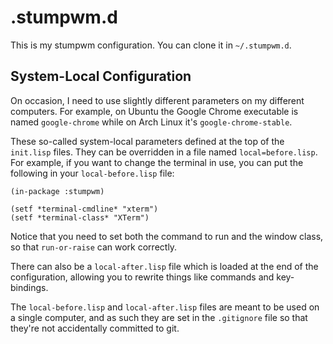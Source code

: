 # .stumpwm.d

This is my stumpwm configuration. You can clone it in `~/.stumpwm.d`.

## System-Local Configuration

On occasion, I need to use slightly different parameters on my different
computers. For example, on Ubuntu the Google Chrome executable is named
`google-chrome` while on Arch Linux it's `google-chrome-stable`.

These so-called system-local parameters defined at the top of the `init.lisp`
files. They can be overridden in a file named `local=before.lisp`. For example,
if you want to change the terminal in use, you can put the following in your
`local-before.lisp` file:

``` common-lisp
(in-package :stumpwm)

(setf *terminal-cmdline* "xterm")
(setf *terminal-class* "XTerm")
```

Notice that you need to set both the command to run and the window class, so
that `run-or-raise` can work correctly.

There can also be a `local-after.lisp` file which is loaded at the end of the
configuration, allowing you to rewrite things like commands and key-bindings.

The `local-before.lisp` and `local-after.lisp` files are meant to be used on a
single computer, and as such they are set in the `.gitignore` file so that
they're not accidentally committed to git.
